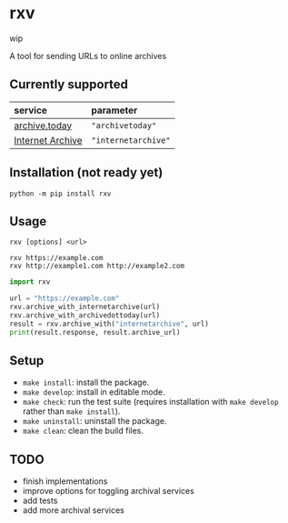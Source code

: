 # rxv

wip

A tool for sending URLs to online archives

## Currently supported

| service                                 | parameter             |
| :-------------------------------------- | :-------------------- |
| [archive.today](https://archive.today)  | `"archivetoday"` |
| [Internet Archive](https://archive.org) | `"internetarchive"`   |

## Installation (not ready yet)

```terminal
python -m pip install rxv
```

## Usage

`rxv [options] <url>`

```terminal
rxv https://example.com
rxv http://example1.com http://example2.com
```

```python
import rxv

url = "https://example.com"
rxv.archive_with_internetarchive(url)
rxv.archive_with_archivedottoday(url)
result = rxv.archive_with("internetarchive", url)
print(result.response, result.archive_url)
```

## Setup

- `make install`: install the package.
- `make develop`: install in editable mode.
- `make check`: run the test suite (requires installation with `make develop` rather than `make install`).
- `make uninstall`: uninstall the package.
- `make clean`: clean the build files.

## TODO

- finish implementations
- improve options for toggling archival services
- add tests
- add more archival services
